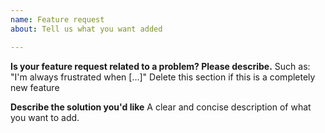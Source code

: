 ```yaml
---
name: Feature request
about: Tell us what you want added

---
```


**Is your feature request related to a problem? Please describe.**
Such as: "I'm always frustrated when [...]" Delete this section if this is a completely new feature

**Describe the solution you'd like**
A clear and concise description of what you want to add.
